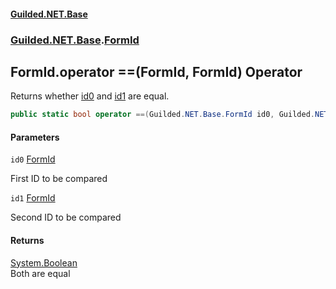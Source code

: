 #### [Guilded.NET.Base](index 'index')
### [Guilded.NET.Base](Guilded.NET.Base 'Guilded.NET.Base').[FormId](FormId 'Guilded.NET.Base.FormId')

## FormId.operator ==(FormId, FormId) Operator

Returns whether [id0](FormId.operator(FormId,FormId)#Guilded.NET.Base.FormId.op_Equality(Guilded.NET.Base.FormId,Guilded.NET.Base.FormId).id0 'Guilded.NET.Base.FormId.op_Equality(Guilded.NET.Base.FormId, Guilded.NET.Base.FormId).id0') and [id1](FormId.operator(FormId,FormId)#Guilded.NET.Base.FormId.op_Equality(Guilded.NET.Base.FormId,Guilded.NET.Base.FormId).id1 'Guilded.NET.Base.FormId.op_Equality(Guilded.NET.Base.FormId, Guilded.NET.Base.FormId).id1') are equal.

```csharp
public static bool operator ==(Guilded.NET.Base.FormId id0, Guilded.NET.Base.FormId id1);
```
#### Parameters

<a name='Guilded.NET.Base.FormId.op_Equality(Guilded.NET.Base.FormId,Guilded.NET.Base.FormId).id0'></a>

`id0` [FormId](FormId 'Guilded.NET.Base.FormId')

First ID to be compared

<a name='Guilded.NET.Base.FormId.op_Equality(Guilded.NET.Base.FormId,Guilded.NET.Base.FormId).id1'></a>

`id1` [FormId](FormId 'Guilded.NET.Base.FormId')

Second ID to be compared

#### Returns
[System.Boolean](https://docs.microsoft.com/en-us/dotnet/api/System.Boolean 'System.Boolean')  
Both are equal